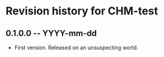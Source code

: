 # Revision history for CHM-test

## 0.1.0.0  -- YYYY-mm-dd

* First version. Released on an unsuspecting world.
